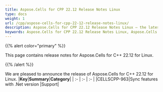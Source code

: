 ```yaml
---
title: Aspose.Cells for CPP 22.12 Release Notes Linux
type: docs
weight: 1
url: /cpp/aspose-cells-for-cpp-22-12-release-notes-linux/
description: Aspose.Cells for CPP 22.12 Release Notes Linux – the latest enhancements, new features, and fixes.
keywords: Aspose.Cells for CPP 22.12 Release Notes Linux, Aspose.Cells for CPP 22.12 Linux updates and fixes
---
```


{{% alert color="primary" %}}

This page contains release notes for Aspose.Cells for C++ 22.12 for Linux.

{{% /alert %}}

We are pleased to announce the release of Aspose.Cells for C++ 22.12 for Linux.
|**Key**|**Summary**|**Category**|
| :- | :- | :- |
|CELLSCPP-963|Sync features with .Net version |Support|


